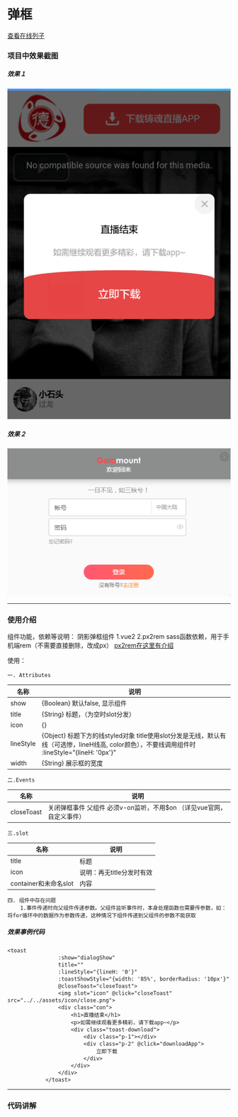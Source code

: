 # 弹框

[查看在线列子](https://caoshengxiang.github.io/comui/#/ui/dialog)

### 项目中效果截图
##### 效果１
![](./assets/toast.png)
##### 效果２
![](./assets/toast2.png)

-----------------
### 使用介绍
组件功能，依赖等说明：
    阴影弹框组件
    1.vue2
    2.px2rem sass函数依赖，用于手机端rem（不需要直接删除，改成px）
    [px2rem在这里有介绍](../chapter4/cssFun.html)

使用：

    一. Attributes
    
|名称|说明|
|---|---|
|show |{Boolean} 默认false,  显示组件|
|title |{String} 标题，（为空时slot分发）|
|icon |{}|
|lineStyle |{Object} 标题下方的线styled对象 title使用slot分发是无线，默认有线（可选惨，lineH线高, color颜色），不要线调用组件时 :lineStyle="{lineH: '0px'}"
|width |{String} 展示框的宽度

    二.Events
|名称|说明|
|---|---|
|closeToast |关闭弹框事件 父组件 必须v-on监听，不用$on （详见vue官网，自定义事件）|

    三.slot
|名称|说明|
|---|---|
|title|标题|
|icon  |说明：再无title分发时有效|
|container和未命名slot|内容|

    四. 组件中存在问题
        1.事件传递时向父组件传递参数。父组件监听事件时，本身处理函数也需要传参数，如：将for循环中的数据作为参数传递，这种情况下组件传递到父组件的参数不能获取

##### 效果事例代码
```
<toast
                :show="dialogShow"
                title=""
                :lineStyle="{lineH: '0'}"
                :toastShowStyle="{width: '85%', borderRadius: '10px'}"
                @closeToast="closeToast">
                <img slot="icon" @click="closeToast" src="../../assets/icon/close.png">
                <div class="con">
                    <h1>直播结束</h1>
                    <p>如需继续观看更多精彩，请下载app~</p>
                    <div class="toast-download">
                        <div class="p-1"></div>
                        <div class="p-2" @click="downloadApp">
                            立即下载
                        </div>
                    </div>
                </div>
            </toast>
```

-----------------
### 代码讲解

